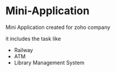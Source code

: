 # Mini-Application
Mini Application created for zoho company
<p>
it includes the task like
  </p>
<div align="left">
<ul>
  <li>Railway</li>
  <li>ATM</li>
  <li>Library Management System</li>
  
  </ul>
</div>
